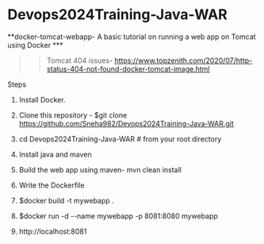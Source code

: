 # Devops2024Training-Java-WAR

**docker-tomcat-webapp- A basic tutorial on running a web app on Tomcat using Docker ***


>>Tomcat 404 issues- https://www.topzenith.com/2020/07/http-status-404-not-found-docker-tomcat-image.html

Steps

1. Install Docker.

2. Clone this repository - $git clone https://github.com/Sneha982/Devops2024Training-Java-WAR.git

3. cd Devops2024Training-Java-WAR # from your root directory

4. Install java and maven

5. Build the web app using maven-  mvn clean install

6. Write the Dockerfile

7. $docker build -t mywebapp .

8. $docker run -d --name mywebapp -p 8081:8080 mywebapp

9. http://localhost:8081
